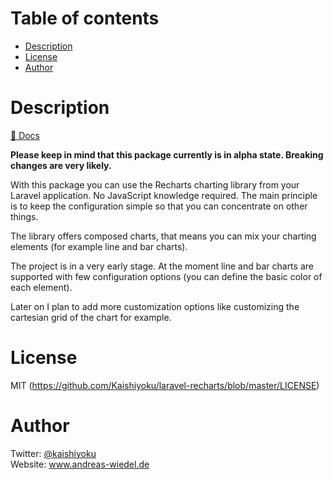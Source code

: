 Table of contents
=================
  * [Description](#description)
  * [License](#license)
  * [Author](#author)

Description
===========

[📄 Docs](https://kaishiyoku.github.io/laravel-recharts)

**Please keep in mind that this package currently is in alpha state. Breaking changes are very likely.**

With this package you can use the Recharts charting library from your Laravel application.
No JavaScript knowledge required.
The main principle is to keep the configuration simple so that you can concentrate on other things.

The library offers composed charts, that means you can mix your charting elements (for example line and bar charts).

The project is in a very early stage. At the moment line and bar charts are supported with few configuration options (you can define the basic color of each element).

Later on I plan to add more customization options like customizing the cartesian grid of the chart for example.

License
=======
MIT (https://github.com/Kaishiyoku/laravel-recharts/blob/master/LICENSE)

Author
======
Twitter: [@kaishiyoku](https://twitter.com/kaishiyoku)  
Website: www.andreas-wiedel.de
